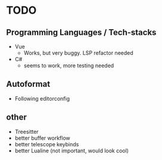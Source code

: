 # TODO

## Programming Languages / Tech-stacks
- Vue
    - Works, but very buggy. LSP refactor needed
- C#
    - seems to work, more testing needed 

## Autoformat
- Following editorconfig

## other
- Treesitter
- better buffer workflow
- better telescope keybinds
- better Lualine (not important, would look cool) 
